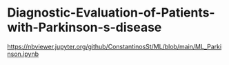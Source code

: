 # Diagnostic-Evaluation-of-Patients-with-Parkinson-s-disease
https://nbviewer.jupyter.org/github/ConstantinosSt/ML/blob/main/ML_Parkinson.ipynb
